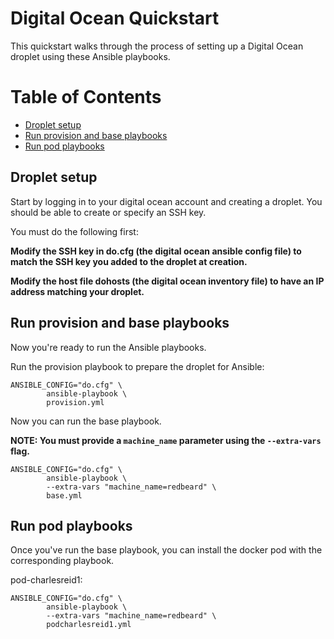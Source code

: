 # Digital Ocean Quickstart

This quickstart walks through the process
of setting up a Digital Ocean droplet
using these Ansible playbooks.


Table of Contents
=================

* [Droplet setup](#droplet-setup)
* [Run provision and base playbooks](#run-provision-and-base-playbooks)
* [Run pod playbooks](#run-pod-playbooks)


## Droplet setup

Start by logging in to your digital ocean account
and creating a droplet. You should be able to 
create or specify an SSH key. 

You must do the following first:

**Modify the SSH key in do.cfg (the digital ocean
ansible config file) to match the SSH key you added
to the droplet at creation.**

**Modify the host file dohosts (the digital ocean
inventory file) to have an IP address matching
your droplet.**


## Run provision and base playbooks

Now you're ready to run the Ansible playbooks.

Run the provision playbook to prepare the droplet for Ansible:

```
ANSIBLE_CONFIG="do.cfg" \
        ansible-playbook \
        provision.yml
```

Now you can run the base playbook.

**NOTE: You must provide a `machine_name` parameter using the `--extra-vars` flag.**

```
ANSIBLE_CONFIG="do.cfg" \
        ansible-playbook \
        --extra-vars "machine_name=redbeard" \
        base.yml
```

## Run pod playbooks

Once you've run the base playbook, you can install the docker pod
with the corresponding playbook.

pod-charlesreid1:

```
ANSIBLE_CONFIG="do.cfg" \
        ansible-playbook \
        --extra-vars "machine_name=redbeard" \
        podcharlesreid1.yml
```


